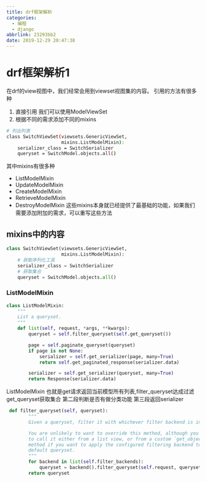 ```yaml
---
title: drf框架解析
categories:
  - 编程
  - django
abbrlink: 23293bb2
date: 2019-12-29 20:47:38
---
```

# drf框架解析1

在drf的view视图中，我们经常会用到viewset视图集的内容。
引用的方法有很多种
1. 直接引用 我们可以使用ModelViewSet
2. 根据不同的需求添加不同的mixins 
```bash
# 列出列表
class SwitchViewSet(viewsets.GenericViewSet,
                    mixins.ListModelMixin):
    serializer_class = SwitchSerializer
    queryset = SwitchModel.objects.all()
```
其中mixins有很多种
- ListModelMixin
- UpdateModelMixin
- CreateModelMixin
- RetrieveModelMixin
- DestroyModelMixin
这些mixins本身就已经提供了最基础的功能，如果我们需要添加附加的需求，可以重写这些方法
## mixins中的内容

```python
class SwitchViewSet(viewsets.GenericViewSet,
                    mixins.ListModelMixin):
    # 获取序列化工具
    serializer_class = SwitchSerializer
    # 获取集合
    queryset = SwitchModel.objects.all()

```
### ListModelMixin
```python
class ListModelMixin:
    """
    List a queryset.
    """
    def list(self, request, *args, **kwargs):
        queryset = self.filter_queryset(self.get_queryset())

        page = self.paginate_queryset(queryset)
        if page is not None:
            serializer = self.get_serializer(page, many=True)
            return self.get_paginated_response(serializer.data)

        serializer = self.get_serializer(queryset, many=True)
        return Response(serializer.data)

```
ListModelMixin 也就是get请求返回当前模型所有列表,filter_queryset达成过滤  get_queryset获取集合 
第二段判断是否有做分类功能
第三段返回serializer
```python
 def filter_queryset(self, queryset):
        """
        Given a queryset, filter it with whichever filter backend is in use.

        You are unlikely to want to override this method, although you may need
        to call it either from a list view, or from a custom `get_object`
        method if you want to apply the configured filtering backend to the
        default queryset.
        """
        for backend in list(self.filter_backends):
            queryset = backend().filter_queryset(self.request, queryset, self)
        return queryset 
```